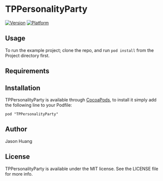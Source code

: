 # TPPersonalityParty

[![Version](http://cocoapod-badges.herokuapp.com/v/TPPersonalityParty/badge.png)](http://cocoadocs.org/docsets/TPPersonalityParty)
[![Platform](http://cocoapod-badges.herokuapp.com/p/TPPersonalityParty/badge.png)](http://cocoadocs.org/docsets/TPPersonalityParty)

## Usage

To run the example project; clone the repo, and run `pod install` from the Project directory first.

## Requirements

## Installation

TPPersonalityParty is available through [CocoaPods](http://cocoapods.org), to install
it simply add the following line to your Podfile:

    pod "TPPersonalityParty"

## Author

Jason Huang

## License

TPPersonalityParty is available under the MIT license. See the LICENSE file for more info.

